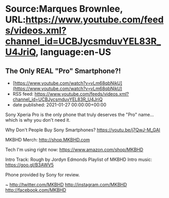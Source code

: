 # Source:Marques Brownlee, URL:https://www.youtube.com/feeds/videos.xml?channel_id=UCBJycsmduvYEL83R_U4JriQ, language:en-US

## The Only REAL "Pro" Smartphone?!
 - [https://www.youtube.com/watch?v=vLm68qbNjkU](https://www.youtube.com/watch?v=vLm68qbNjkU)
 - RSS feed: https://www.youtube.com/feeds/videos.xml?channel_id=UCBJycsmduvYEL83R_U4JriQ
 - date published: 2021-01-27 00:00:00+00:00

Sony Xperia Pro is the only phone that truly deserves the "Pro" name... which is why you don't need it.

Why Don't People Buy Sony Smartphones? https://youtu.be/j7QwJ-M_GAI

MKBHD Merch: http://shop.MKBHD.com

Tech I'm using right now: https://www.amazon.com/shop/MKBHD

Intro Track: Rough by Jordyn Edmonds
Playlist of MKBHD Intro music: https://goo.gl/B3AWV5

Phone provided by Sony for review.

~
http://twitter.com/MKBHD
http://instagram.com/MKBHD
http://facebook.com/MKBHD

